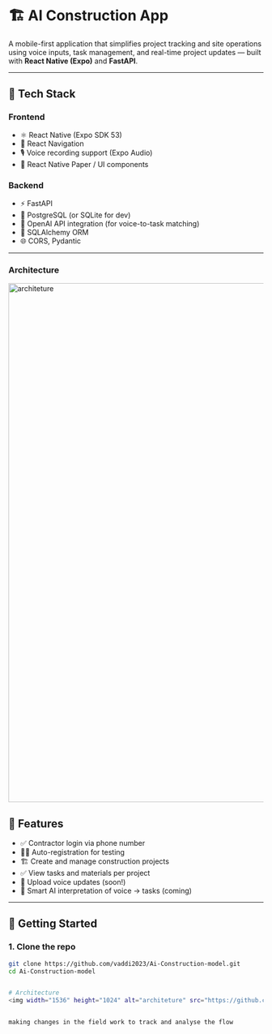 # 🏗️ AI Construction App

A mobile-first application that simplifies project tracking and site operations using voice inputs, task management, and real-time project updates — built with **React Native (Expo)** and **FastAPI**.

---

## 🔧 Tech Stack

### Frontend
- ⚛️ React Native (Expo SDK 53)
- 🧭 React Navigation
- 🎙️ Voice recording support (Expo Audio)
- 📱 React Native Paper / UI components

### Backend
- ⚡ FastAPI
- 🐘 PostgreSQL (or SQLite for dev)
- 🧠 OpenAI API integration (for voice-to-task matching)
- 📂 SQLAlchemy ORM
- 🌐 CORS, Pydantic

---
### Architecture 
<img width="1536" height="1024" alt="architeture" src="https://github.com/user-attachments/assets/fcc73161-b84c-4bb1-a71c-516503b4a08f" />



## 📱 Features

- ✅ Contractor login via phone number
- 🧑‍🔧 Auto-registration for testing
- 🏗️ Create and manage construction projects
- ✅ View tasks and materials per project
- 🎤 Upload voice updates (soon!)
- 🧠 Smart AI interpretation of voice → tasks (coming)

---

## 🚀 Getting Started

### 1. Clone the repo

```bash
git clone https://github.com/vaddi2023/Ai-Construction-model.git
cd Ai-Construction-model


# Architecture
<img width="1536" height="1024" alt="architeture" src="https://github.com/user-attachments/assets/a8e370b4-50f4-47b5-8d28-cdd65d14368d" />


making changes in the field work to track and analyse the flow
